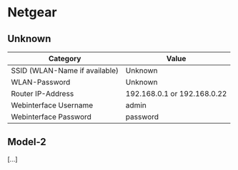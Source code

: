 # Netgear

## Unknown

Category | Value
----------------|--------------
SSID (WLAN-Name if available) | Unknown
WLAN-Password | Unknown
Router IP-Address | 192.168.0.1 or 192.168.0.22
Webinterface Username | admin
Webinterface Password | password

## Model-2

[...]